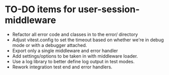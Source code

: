 # TO-DO items for user-session-middleware

- Refactor all error code and classes in to the error/ directory
- Adjust vitest.config to set the timeout based on whether we're in debug mode or with a debugger attached.
- Export only a single middleware and error handler
- Add settings/options to be taken in with middleware loader.
- Use a log library to better define log output in test modes.
- Rework integration test end and error handlers.